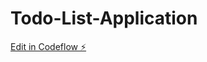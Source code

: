 # Todo-List-Application

[Edit in Codeflow ⚡️](https://stackblitz.com/~/github.com/maisoonrahman/Todo-List-Application)